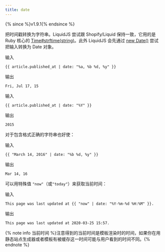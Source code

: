 ```yaml
---
title: date
---
```


{% since %}v1.9.1{% endsince %}

把时间戳转换为字符串。LiquidJS 尝试跟 Shopify/Liquid 保持一致，它用的是 Ruby 核心的 [Time#strftime(string)](http://www.ruby-doc.org/core/Time.html#method-i-strftime)。此外 LiquidJS 会先通过 [new Date()][newDate] 尝试把输入转换为 Date 对象。

输入
```liquid
{{ article.published_at | date: "%a, %b %d, %y" }}
```

输出
```text
Fri, Jul 17, 15
```

输入
```liquid
{{ article.published_at | date: "%Y" }}
```

输出
```text
2015
```

对于包含格式正确的字符串也好使：

输入
```liquid
{{ "March 14, 2016" | date: "%b %d, %y" }}
```

输出
```text
Mar 14, 16
```

可以用特殊值 `"now"`（或`"today"`）来获取当前时间：

输入
```liquid
This page was last updated at {{ "now" | date: "%Y-%m-%d %H:%M" }}.
```

输出
```text
This page was last updated at 2020-03-25 15:57.
```

{% note info 当前时间 %}注意得到的当前时间是模板渲染时的时间，如果你在用静态站点生成器或者模板有被缓存这一时间可能与用户看到的时间不同。{% endnote %}

[newDate]: https://developer.mozilla.org/zh-CN/docs/Web/JavaScript/Reference/Global_Objects/Date
